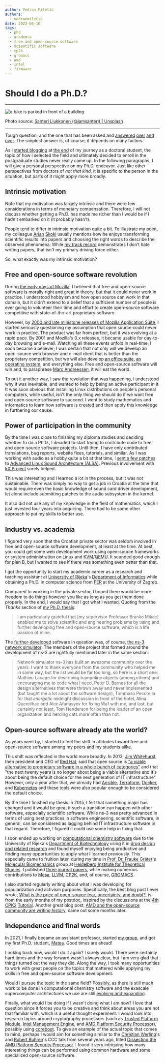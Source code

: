 ```yaml
---
author: Vedran Miletić
authors:
  - vedranmiletic
date: 2023-06-10
tags:
  - phd
  - academia
  - free and open-source software
  - scientific software
  - cp2k
  - gromacs
  - amd
  - intel
  - firmware
---
```


# Should I do a Ph.D.?

---

![a bike is parked in front of a building](https://unsplash.com/photos/mLcCS4HU4yg/download?w=1920)

Photo source: [Santeri Liukkonen (@iamsanteri) | Unsplash](https://unsplash.com/photos/a-bike-is-parked-in-front-of-a-building-mLcCS4HU4yg)

---

Tough question, and the one that has been asked and [answered](https://www.princetonreview.com/grad-school-advice/why-you-shouldnt-pursue-phd) [over](https://www.theguardian.com/commentisfree/2018/aug/15/should-do-phd-you-asked-autocomplete-questions) [and](https://www.elsevier.com/connect/9-things-you-should-consider-before-embarking-on-a-phd) [over](https://awis.org/to-phd-or-not-phd/). The simplest answer is, of course, it depends on many factors.

As I [started blogging](2015-05-01-browser-wars.md) at [the end](2015-06-18-the-follow-up.md#phd-done) of my journey as a doctoral student, the topic of how I selected the field and ultimately decided to enroll in the postgraduate studies never really came up. In the following paragraphs, I will give a personal perspective on my Ph.D. endeavor. Just like other perspectives from doctors of *not that kind*, it is specific to the person in the situation, but parts of it might apply more broadly.

<!-- more -->

## Intrinsic motivation

Note that my motivation was largely intrinsic and there were few considerations in terms of monetary compensation. Therefore, I will not discuss whether getting a Ph.D. has made me richer than I would be if I hadn't embarked on it (it probably hasn't).

People tend to differ in intrinsic motivation quite a bit. To illustrate my point, my colleague [Arian](http://www.riteh.uniri.hr/osoba/arian-skoki) [Skoki](https://scholar.google.com/citations?user=n-k-YmgAAAAJ) usually mentions how he enjoys transforming scientific results into papers and choosing the right words to describe the observed phenomena. While [my track record](../../people/principal-investigator.md#publications-and-presentations) demonstrates I don't hate writing papers, that isn't my primary driving force either.

So, what exactly was my intrinsic motivation?

## Free and open-source software revolution

During [the early days of Mozilla](2015-05-01-browser-wars.md#browser-wars), I believed that free and open-source software is morally right and great in theory, but that it could never work in practice. I understood hobbyism and how open source can work in that domain, but it didn't extend to a belief that a sufficient number of people is ever going to volunteer their time and effort to create open-source software competitive with state-of-the-art proprietary software.

However, by [2000 and late milestone releases of Mozilla Application Suite](https://en.wikipedia.org/wiki/History_of_Mozilla_Application_Suite#Release_history), I started seriously questioning my assumption that open source could never work in practice. The product was far from perfect, but it was evolving at a rapid pace. By 2001 and Mozilla's 0.x releases, it became usable for day-to-day browsing and e-mail. Watching all these events unfold in real-time, I soon became a believer; I was certain that not only will we develop an open-source web browser and e-mail client that is better than the proprietary competition, but we will also develop [an office suite](https://en.wikipedia.org/wiki/OpenOffice.org), [an operating system](https://en.wikipedia.org/wiki/Fedora_Project), and everything else. Free and open-source software will win and, to paraphrase [Marc Andreessen](https://a16z.com/2011/08/20/why-software-is-eating-the-world/), it will eat the world.

To put it another way, I saw the revolution that was happening, I understood why it was inevitable, and wanted to help by being an active participant in it. It was soon obvious that installing Linux distributions on people's personal computers, while useful, isn't the only thing we should do if we want free and open-source software to succeed. I went to study mathematics and informatics to learn how software is created and then apply this knowledge in furthering our cause.

## Power of participation in the community

By the time I was close to finishing my diploma studies and deciding whether to do a Ph.D., I decided to start trying to contribute code to free and open-source software projects. Until then, I have only contributed translations, bug reports, website fixes, tutorials, and similar. As I was working with audio as a hobby quite a bit at that time, I [sent a few patches](../../people/principal-investigator.md#linux) to [Advanced Linux Sound Architecture (ALSA)](https://en.wikipedia.org/wiki/Advanced_Linux_Sound_Architecture). Previous involvement with [kX Project](https://github.com/kxproject) surely helped.

This was interesting and I learned a lot in the process, but it was not sustainable. There was simply no way to get a job in Croatia at the time that would require even the basic knowledge of sound card driver development, let alone include submitting patches to the audio subsystem in the kernel.

It also did not use any of my knowledge in the field of mathematics, which I just invested four years into acquiring. There had to be some other approach to put my skills to better use.

## Industry vs. academia

I figured very soon that the Croatian private sector was seldom involved in free and open-source software development, at least at the time. At best, you could get some web development work using open-source frameworks or system administration on Linux and [KVM](https://en.wikipedia.org/wiki/Kernel-based_Virtual_Machine)/[QEMU](https://en.wikipedia.org/wiki/QEMU). It sounded good enough for plan B, but I wanted to see if there was something even better than that.

I got the opportunity to start my academic career as a research and teaching assistant at [University of Rijeka](https://uniri.hr/)'s [Department of Informatics](https://www.inf.uniri.hr/) while obtaining a Ph.D. in computer science from [FER](https://www.fer.unizg.hr/) at the University of Zagreb.

Compared to working in the private sector, I hoped there would be more freedom to do things however you like as long as you get them done properly. In the end, I would say that I got what I wanted. Quoting from the *Thanks* section of [my Ph.D. thesis](../../people/principal-investigator.md#books-and-theses):

> I am particularly grateful that \[my supervisor Professor Branko Mikac\] enabled me to solve scientific and engineering problems by using and further developing free and open-source software, which is a life passion of mine.

The [further-developed](../../people/principal-investigator.md#ns-3) software in question was, of course, [the ns-3 network simulator](https://www.nsnam.org/). The members of the project that formed around the development of ns-3 are rightfully mentioned later in the same section:

> Network simulator ns-3 has built an awesome community over the years. I want to thank everyone from the community who helped me in some way, but the list would be far too long, so here is a short one: Mathieu Lacage for describing trampoline objects (among others) and encouraging me to code what I need, Peter D. Barnes for all the design alternatives that were thrown away and never implemented (but taught me a lot about the software design), Tommaso Pecorella for that *energetic* midnight discussion in front of the hotel, Alina Quereilhac and Alex Afanasyev for fixing Waf with me, and last, but certainly not least, Tom Henderson for being the leader of an open organization and herding cats more often than not.

## Open-source software already ate the world?

As years went by, I started to feel the shift in attitudes toward free and open-source software among my peers and my students alike.

This shift was reflected in the world more broadly. In 2013, [Jim Whitehurst](https://en.wikipedia.org/wiki/Jim_Whitehurst), then president and CEO of [Red Hat](https://www.redhat.com/), said that open source is ["a viable alternative to proprietary software in a whole bunch of categories"](https://youtu.be/abTSM8hvkb8?t=30m57s) and that "the next twenty years is no longer about being a viable alternative and it's about being the default choice for the next generation of IT infrastructure". However, only a year after that, we already had [Ansible](https://en.wikipedia.org/wiki/Ansible_(software)), [Terraform](https://en.wikipedia.org/wiki/Terraform_(software)), [Docker](https://en.wikipedia.org/wiki/Docker_(software)), and [Kubernetes](https://en.wikipedia.org/wiki/Kubernetes) and these tools were also popular enough to be considered the default choice.

By the time I finished my thesis in 2015, I felt that something major has changed and it would be great if such a transition can happen with other software, especially scientific software. While ns-3 was pretty advanced in terms of using best practices in software engineering, scientific software, in general, can be considered as lagging behind IT infrastructure software in that regard. Therefore, I figured it could use some help in fixing that.

I soon ended up working on [computational chemistry software](2015-07-28-joys-and-pains-of-interdisciplinary-research.md) due to the University of Rijeka's [Department of Biotechnology](https://www.biotech.uniri.hr/) using it in [drug design and related research](https://svedruziclab.github.io/research.html) and found myself enjoying being productive and finding many opportunities to apply what I learned previously. This especially came to fruition later, during my time in [Prof. Dr. Frauke Gräter](https://www.h-its.org/people/prof-dr-frauke-grater/)'s [Molecular Biomechanics](https://www.h-its.org/research/mbm/) group at [Heidelberg Institute for Theoretical Studies](https://www.h-its.org/). I published [three journal papers](../../people/principal-investigator.md#research-papers-in-journals), while making numerous contributions to [Mesa](../../people/principal-investigator.md#mesa), [LLVM](../../people/principal-investigator.md#llvm), [CP2K](../../people/principal-investigator.md#cp2k), and, of course, [GROMACS](../../people/principal-investigator.md#gromacs).

I also started regularly writing about what I was developing for popularization and activism purposes. Specifically, the best blog post I ever wrote, [What is the price of open-source fear, uncertainty, and doubt?](2015-09-14-what-is-the-price-of-open-source-fear-uncertainty-and-doubt.md), is from the early months of my postdoc, inspired by the discussions at the [4th](https://www.cp2k.org/events:2015_cecam_tutorial:index) [CPK2](https://www.cp2k.org/exercises:2015_cecam_tutorial:index) [Tutorial](https://www.cecam.org/workshop-details/480). Another great blog post, [AMD and the open-source community are writing history](2016-01-17-amd-and-the-open-source-community-are-writing-history.md), came out some months later.

## Independence and final words

In 2021, I finally became an assistant professor, started [my group](../../index.md), and got my first Ph.D. student, [Matea](../../people/phd-students.md#matea-turalija). Good times are ahead!

Looking back now, would I do it again? I surely would. There were certainly hard times and the way forward wasn't always clear, but I am very glad that things turned out the way they did. Along the way, I took many opportunities to work with great people on the topics that mattered while applying my skills in free and open-source software development.

Would I pursue the topic in the same field? Possibly, as there is still much work to be done in computational chemistry software and the exascale supercomputer architectures we use are still [evolving and expanding](../../projects.md#dpu-offload-of-force-reduction-calculations-in-molecular-dynamics-simulations).

Finally, what would I be doing if I wasn't doing what I am now? I love that question since it forces you to be creative and think about areas you are not that familiar with, which is a useful thought experiment. I would look into research topics around cryptography processors (such as [Trusted Platform Module](https://en.wikipedia.org/wiki/Trusted_Platform_Module), [Intel Management Engine](https://en.wikipedia.org/wiki/Intel_Management_Engine), and [AMD Platform Security Processor](https://en.wikipedia.org/wiki/AMD_Platform_Security_Processor)), possibly using [coreboot](https://en.wikipedia.org/wiki/Coreboot). To give an example of the actual topic that comes to mind, perhaps I would aim for something similar to the [Christian Werling](https://www.user.tu-berlin.de/cwerling/)'s and [Robert Buhren](https://www.linkedin.com/in/robert-buhren/)'s CCC talk from several years ago, titled [Dissecting the AMD Platform Security Processor](https://media.ccc.de/v/thms-38-dissecting-the-amd-platform-security-processor). I found it very intriguing how many interesting things can be performed using common hardware and some specialized open-source software.
